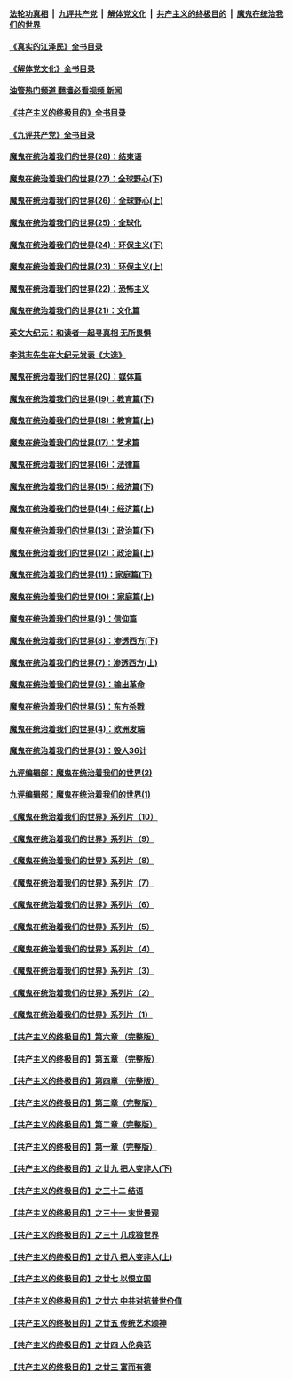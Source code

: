 ####  [法轮功真相](../../../../basic/blob/master/README.md?t=06130031) &nbsp;|&nbsp; [九评共产党](../../../../9ping.md/blob/master/README.md?t=06130031) &nbsp;|&nbsp; [解体党文化](../../../../jtdwh.md/blob/master/README.md?t=06130031)  &nbsp;|&nbsp; [共产主义的终极目的](../../../../gczydzjmd.md/blob/master/README.md?t=06130031) &nbsp;|&nbsp; [魔鬼在统治我们的世界](../../../../mgztzwmdsj.md/blob/master/README.md?t=06130031) 

#### [《真实的江泽民》全书目录](../pages/nsc422/n13721399.md?t=06130031) 

#### [《解体党文化》全书目录](../pages/nsc422/n13721157.md?t=06130031) 

#### [油管热门频道 翻墙必看视频 新闻](http://45.76.130.85:81/youtube.html?06130031)

#### [《共产主义的终极目的》全书目录](../pages/nsc422/n13721048.md?t=06130031) 

#### [《九评共产党》全书目录](../pages/nsc422/n13708085.md?t=06130031) 

#### [魔鬼在统治着我们的世界(28)：结束语](../pages/nsc422/n10936246.md?t=06130031) 

#### [魔鬼在统治着我们的世界(27)：全球野心(下)](../pages/nsc422/n10928319.md?t=06130031) 

#### [魔鬼在统治着我们的世界(26)：全球野心(上)](../pages/nsc422/n10900318.md?t=06130031) 

#### [魔鬼在统治着我们的世界(25)：全球化](../pages/nsc422/n10788205.md?t=06130031) 

#### [魔鬼在统治着我们的世界(24)：环保主义(下)](../pages/nsc422/n10695307.md?t=06130031) 

#### [魔鬼在统治着我们的世界(23)：环保主义(上)](../pages/nsc422/n10688613.md?t=06130031) 

#### [魔鬼在统治着我们的世界(22)：恐怖主义](../pages/nsc422/n10614727.md?t=06130031) 

#### [魔鬼在统治着我们的世界(21)：文化篇](../pages/nsc422/n10597706.md?t=06130031) 

#### [英文大纪元：和读者一起寻真相 无所畏惧](../pages/nsc422/n12542027.md?t=06130031) 

#### [李洪志先生在大纪元发表《大选》](../pages/nsc422/n12534746.md?t=06130031) 

#### [魔鬼在统治着我们的世界(20)：媒体篇](../pages/nsc422/n10586579.md?t=06130031) 

#### [魔鬼在统治着我们的世界(19)：教育篇(下)](../pages/nsc422/n10564808.md?t=06130031) 

#### [魔鬼在统治着我们的世界(18)：教育篇(上)](../pages/nsc422/n10526970.md?t=06130031) 

#### [魔鬼在统治着我们的世界(17)：艺术篇](../pages/nsc422/n10499093.md?t=06130031) 

#### [魔鬼在统治着我们的世界(16)：法律篇](../pages/nsc422/n10485969.md?t=06130031) 

#### [魔鬼在统治着我们的世界(15)：经济篇(下)](../pages/nsc422/n10469975.md?t=06130031) 

#### [魔鬼在统治着我们的世界(14)：经济篇(上)](../pages/nsc422/n10457370.md?t=06130031) 

#### [魔鬼在统治着我们的世界(13)：政治篇(下)](../pages/nsc422/n10448270.md?t=06130031) 

#### [魔鬼在统治着我们的世界(12)：政治篇(上)](../pages/nsc422/n10444576.md?t=06130031) 

#### [魔鬼在统治着我们的世界(11)：家庭篇(下)](../pages/nsc422/n10440961.md?t=06130031) 

#### [魔鬼在统治着我们的世界(10)：家庭篇(上)](../pages/nsc422/n10435448.md?t=06130031) 

#### [魔鬼在统治着我们的世界(9)：信仰篇](../pages/nsc422/n10432159.md?t=06130031) 

#### [魔鬼在统治着我们的世界(8)：渗透西方(下)](../pages/nsc422/n10429603.md?t=06130031) 

#### [魔鬼在统治着我们的世界(7)：渗透西方(上)](../pages/nsc422/n10426013.md?t=06130031) 

#### [魔鬼在统治着我们的世界(6)：输出革命](../pages/nsc422/n10421536.md?t=06130031) 

#### [魔鬼在统治着我们的世界(5)：东方杀戮](../pages/nsc422/n10417707.md?t=06130031) 

#### [魔鬼在统治着我们的世界(4)：欧洲发端](../pages/nsc422/n10414890.md?t=06130031) 

#### [魔鬼在统治着我们的世界(3)：毁人36计](../pages/nsc422/n10411583.md?t=06130031) 

#### [九评编辑部：魔鬼在统治着我们的世界(2)](../pages/nsc422/n10410036.md?t=06130031) 

#### [九评编辑部：魔鬼在统治着我们的世界(1)](../pages/nsc422/n10406825.md?t=06130031) 

#### [《魔鬼在统治着我们的世界》系列片（10）](../pages/nsc422/n12292670.md?t=06130031) 

#### [《魔鬼在统治着我们的世界》系列片（9）](../pages/nsc422/n12290859.md?t=06130031) 

#### [《魔鬼在统治着我们的世界》系列片（8）](../pages/nsc422/n12287445.md?t=06130031) 

#### [《魔鬼在统治着我们的世界》系列片（7）](../pages/nsc422/n12283425.md?t=06130031) 

#### [《魔鬼在统治着我们的世界》系列片（6）](../pages/nsc422/n12282314.md?t=06130031) 

#### [《魔鬼在统治着我们的世界》系列片（5）](../pages/nsc422/n12281419.md?t=06130031) 

#### [《魔鬼在统治着我们的世界》系列片（4）](../pages/nsc422/n12274024.md?t=06130031) 

#### [《魔鬼在统治着我们的世界》系列片（3）](../pages/nsc422/n12271322.md?t=06130031) 

#### [《魔鬼在统治着我们的世界》系列片（2）](../pages/nsc422/n12269049.md?t=06130031) 

#### [《魔鬼在统治着我们的世界》系列片（1）](../pages/nsc422/n12267575.md?t=06130031) 

#### [【共产主义的终极目的】第六章 （完整版）](../pages/nsc422/n11428913.md?t=06130031) 

#### [【共产主义的终极目的】第五章 （完整版）](../pages/nsc422/n11428912.md?t=06130031) 

#### [【共产主义的终极目的】第四章 （完整版）](../pages/nsc422/n11428907.md?t=06130031) 

#### [【共产主义的终极目的】第三章（完整版）](../pages/nsc422/n11428848.md?t=06130031) 

#### [【共产主义的终极目的】第二章（完整版）](../pages/nsc422/n11428831.md?t=06130031) 

#### [【共产主义的终极目的】第一章（完整版）](../pages/nsc422/n11417651.md?t=06130031) 

#### [【共产主义的终极目的】之廿九 把人变非人(下)](../pages/nsc422/n11344140.md?t=06130031) 

#### [【共产主义的终极目的】之三十二 结语](../pages/nsc422/n11360535.md?t=06130031) 

#### [【共产主义的终极目的】之三十一 末世景观](../pages/nsc422/n11351129.md?t=06130031) 

#### [【共产主义的终极目的】之三十 几成狼世界](../pages/nsc422/n11348280.md?t=06130031) 

#### [【共产主义的终极目的】之廿八 把人变非人(上)](../pages/nsc422/n11340492.md?t=06130031) 

#### [【共产主义的终极目的】之廿七 以恨立国](../pages/nsc422/n11336944.md?t=06130031) 

#### [【共产主义的终极目的】之廿六 中共对抗普世价值](../pages/nsc422/n11324785.md?t=06130031) 

#### [【共产主义的终极目的】之廿五 传统艺术颂神](../pages/nsc422/n11296396.md?t=06130031) 

#### [【共产主义的终极目的】之廿四 人伦典范](../pages/nsc422/n11296397.md?t=06130031) 

#### [【共产主义的终极目的】之廿三 富而有德](../pages/nsc422/n11283598.md?t=06130031) 

<img src='http://gfw-breaker.win/goodnews/indexes/nsc422.md' width='0px' height='0px'/>
